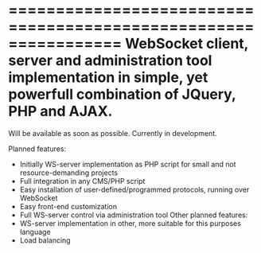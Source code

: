 ================================================================
WebSocket client, server and administration tool  implementation in simple, yet powerfull combination of JQuery, PHP and AJAX.
================================================================
Will be available as soon as possible. Currently in development.

Planned features:
- Initially WS-server implementation as PHP script for small and not resource-demanding projects
- Full integration in any CMS/PHP script
- Easy installation of user-defined/programmed protocols, running over WebSocket
- Easy front-end customization
- Full WS-server control via administration tool
Other planned features:
- WS-server implementation in other, more suitable for this purposes language
- Load balancing

